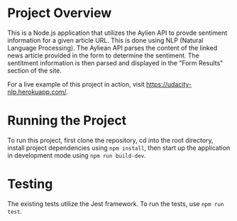 # Project Overview

This is a Node.js application that utilizes the Aylien API to provde sentiment information for a given article URL. This is done using NLP (Natural Language Processing). The Ayliean API parses the content of the linked news article provided in the form to determine the sentiment. The sentitment information is then parsed and displayed in the "Form Results" section of the site.

For a live example of this project in action, visit https://udacity-nlp.herokuapp.com/.

# Running the Project

To run this project, first clone the repository, cd into the root directory, install project dependencies using `npm install`, then start up the application in development mode using `npm run build-dev`.

# Testing

The existing tests utilize the Jest framework. To run the tests, use `npm run test`.

